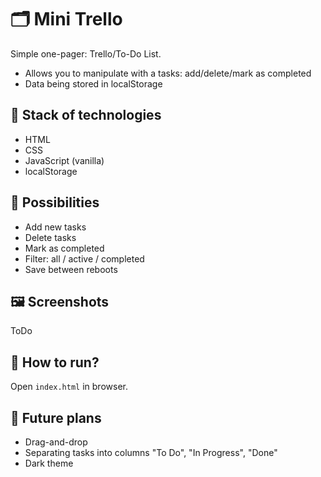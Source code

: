 # 🗂️ Mini Trello

Simple one-pager: Trello/To-Do List.
- Allows you to manipulate with a tasks: add/delete/mark as completed
- Data being stored in localStorage

## 🔧 Stack of technologies
- HTML
- CSS
- JavaScript (vanilla)
- localStorage

## 🚀 Possibilities
- Add new tasks
- Delete tasks
- Mark as completed
- Filter: all / active / completed
- Save between reboots

## 🖼️ Screenshots
ToDo

## 📁 How to run?
Open `index.html` in browser.

## 📌 Future plans
- Drag-and-drop 
- Separating tasks into columns "To Do", "In Progress", "Done"
- Dark theme